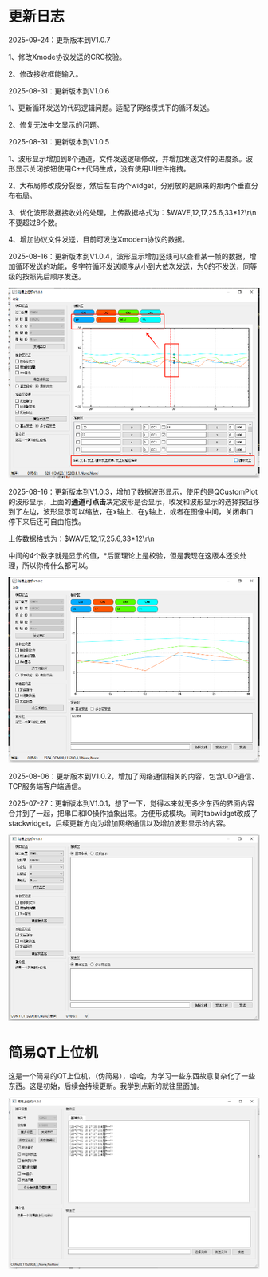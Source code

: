 # 更新日志

2025-09-24：更新版本到V1.0.7

1、修改Xmode协议发送的CRC校验。

2、修改接收框能输入。

2025-08-31：更新版本到V1.0.6

1、更新循环发送的代码逻辑问题。适配了网络模式下的循环发送。

2、修复无法中文显示的问题。

2025-08-31：更新版本到V1.0.5

1、波形显示增加到8个通道，文件发送逻辑修改，并增加发送文件的进度条。波形显示关闭按钮使用C++代码生成，没有使用UI控件拖拽。

2、大布局修改成分裂器，然后左右两个widget，分别放的是原来的那两个垂直分布布局。

3、优化波形数据接收处的处理，上传数据格式为：$WAVE,12,17,25.6,33*12\r\n 不要超过8个数。

4、增加协议文件发送，目前可发送Xmodem协议的数据。

2025-08-16：更新版本到V1.0.4，波形显示增加竖线可以查看某一帧的数据，增加循环发送的功能，多字符循环发送顺序从小到大依次发送，为0的不发送，同等级的按照先后顺序发送。

![image-20250817211045080](image/readme/image-20250817211045080.png)

2025-08-16：更新版本到V1.0.3，增加了数据波形显示，使用的是QCustomPlot的波形显示，上面的**通道可点击**决定波形是否显示，收发和波形显示的选择按钮移到了左边，波形显示可以缩放，在x轴上、在y轴上，或者在图像中间，关闭串口停下来后还可自由拖拽。

上传数据格式为：$WAVE,12,17,25.6,33*12\r\n

中间的4个数字就是显示的值，*后面理论上是校验，但是我现在这版本还没处理，所以你传什么都可以。

![image-20250816115908994](image/readme/image-20250816115908994.png)

2025-08-06：更新版本到V1.0.2，增加了网络通信相关的内容，包含UDP通信、TCP服务端客户端通信。

2025-07-27：更新版本到V1.0.1，想了一下，觉得本来就无多少东西的界面内容合并到了一起，把串口和IO操作抽象出来。方便形成模块。同时tabwidget改成了stackwidget，后续更新方向为增加网络通信以及增加波形显示的内容。

![image-20250727102350791](image/readme/image-20250727102350791.png)



# 简易QT上位机

这是一个简易的QT上位机，（伪简易），哈哈，为学习一些东西故意复杂化了一些东西。这是初始，后续会持续更新。我学到点新的就往里面加。

![image-20250720183603753](image/readme/image-20250720183603753.png)